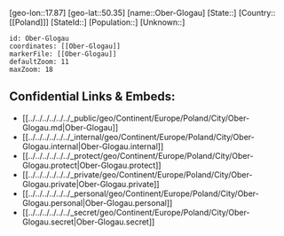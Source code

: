 ﻿---
location: [50.35,17.87]
mapzoom: [7,12] 
mapmarker: city 
type: City
tags:
- geo/City


SpocWebEntityId: 33010
isDeleted: false
confidential: public

---
[geo-lon::17.87]
[geo-lat::50.35]
[name::Ober-Glogau]
[State::]
[Country::[[Poland]]]
[StateId::]
[Population::]
[Unknown::]


```leaflet
id: Ober-Glogau
coordinates: [[Ober-Glogau]]
markerFile: [[Ober-Glogau]]
defaultZoom: 11 
maxZoom: 18
```


## Confidential Links & Embeds: 
- [[../../../../../../_public/geo/Continent/Europe/Poland/City/Ober-Glogau.md|Ober-Glogau]] 
- [[../../../../../../_internal/geo/Continent/Europe/Poland/City/Ober-Glogau.internal|Ober-Glogau.internal]] 
- [[../../../../../../_protect/geo/Continent/Europe/Poland/City/Ober-Glogau.protect|Ober-Glogau.protect]] 
- [[../../../../../../_private/geo/Continent/Europe/Poland/City/Ober-Glogau.private|Ober-Glogau.private]] 
- [[../../../../../../_personal/geo/Continent/Europe/Poland/City/Ober-Glogau.personal|Ober-Glogau.personal]] 
- [[../../../../../../_secret/geo/Continent/Europe/Poland/City/Ober-Glogau.secret|Ober-Glogau.secret]] 
